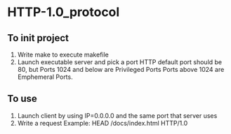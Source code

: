 # HTTP-1.0_protocol
## To init project
  1. Write make to execute makefile
  2. Launch executable server and pick a port 
  HTTP default port should be 80, but Ports 1024 and below are Privileged Ports
  Ports above 1024 are Emphemeral Ports.
  
 ## To use
  1. Launch client by using IP=0.0.0.0 and the same port that server uses
  2. Write a request Example: HEAD /docs/index.html HTTP/1.0
